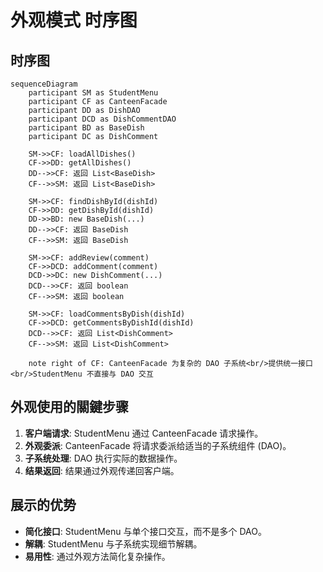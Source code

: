 # 外观模式 时序图

## 时序图

```mermaid
sequenceDiagram
    participant SM as StudentMenu
    participant CF as CanteenFacade
    participant DD as DishDAO
    participant DCD as DishCommentDAO
    participant BD as BaseDish
    participant DC as DishComment

    SM->>CF: loadAllDishes()
    CF->>DD: getAllDishes()
    DD-->>CF: 返回 List<BaseDish>
    CF-->>SM: 返回 List<BaseDish>

    SM->>CF: findDishById(dishId)
    CF->>DD: getDishById(dishId)
    DD->>BD: new BaseDish(...)
    DD-->>CF: 返回 BaseDish
    CF-->>SM: 返回 BaseDish

    SM->>CF: addReview(comment)
    CF->>DCD: addComment(comment)
    DCD->>DC: new DishComment(...)
    DCD-->>CF: 返回 boolean
    CF-->>SM: 返回 boolean

    SM->>CF: loadCommentsByDish(dishId)
    CF->>DCD: getCommentsByDishId(dishId)
    DCD-->>CF: 返回 List<DishComment>
    CF-->>SM: 返回 List<DishComment>

    note right of CF: CanteenFacade 为复杂的 DAO 子系统<br/>提供统一接口<br/>StudentMenu 不直接与 DAO 交互
```

## 外观使用的關鍵步骤

1. **客户端请求**: StudentMenu 通过 CanteenFacade 请求操作。
2. **外观委派**: CanteenFacade 将请求委派给适当的子系统组件 (DAO)。
3. **子系统处理**: DAO 执行实际的数据操作。
4. **结果返回**: 结果通过外观传递回客户端。

## 展示的优势

- **简化接口**: StudentMenu 与单个接口交互，而不是多个 DAO。
- **解耦**: StudentMenu 与子系统实现细节解耦。
- **易用性**: 通过外观方法简化复杂操作。